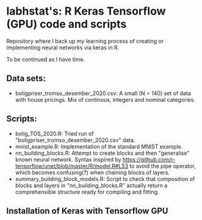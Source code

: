 # labhstat's: R Keras Tensorflow (GPU) code and scripts
Repository where I back up my learning process of creating or implementing neural networks via keras in R.

To be continued as I have time.

## Data sets:
- boligpriser_tromso_desember_2020.csv: A small (N = 140) set of data with house pricings. Mix of continous, integers and nominal categories.

## Scripts:
- bolig_TOS_2020.R: Tried run of "boligpriser_tromso_desember_2020.csv" data.
- mnist_example.R: Implementation of the standard MNIST example.
- nn_building_blocks.R: Attempt to create blocks and then "generalise" known neural network. Syntax inspired by https://github.com/r-tensorflow/unet/blob/master/R/model.R#L53 to avoid the pipe operator, which becomes confusing(?) when chaining blocks of layers.
- summary_building_block_models.R: Script to check that composition of blocks and layers in "nn_building_blocks.R" actually return a comprehensible structure ready for compiling and fitting.

## Installation of Keras with Tensorflow GPU

